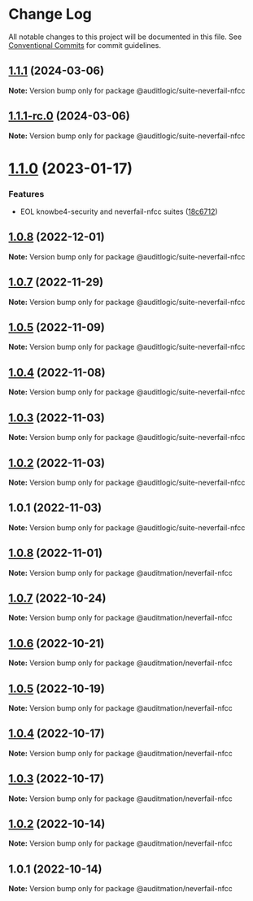 # Change Log

All notable changes to this project will be documented in this file.
See [Conventional Commits](https://conventionalcommits.org) for commit guidelines.

## [1.1.1](https://github.com/auditlogic/suite/compare/@auditlogic/suite-neverfail-nfcc@1.1.0...@auditlogic/suite-neverfail-nfcc@1.1.1) (2024-03-06)

**Note:** Version bump only for package @auditlogic/suite-neverfail-nfcc





## [1.1.1-rc.0](https://github.com/auditlogic/suite/compare/@auditlogic/suite-neverfail-nfcc@1.1.0...@auditlogic/suite-neverfail-nfcc@1.1.1-rc.0) (2024-03-06)

**Note:** Version bump only for package @auditlogic/suite-neverfail-nfcc





# [1.1.0](https://github.com/auditlogic/suite/compare/@auditlogic/suite-neverfail-nfcc@1.0.8...@auditlogic/suite-neverfail-nfcc@1.1.0) (2023-01-17)


### Features

* EOL knowbe4-security and neverfail-nfcc suites ([18c6712](https://github.com/auditlogic/suite/commit/18c671253607ccfa5ed8b7ee5e39ab06b9e15901))





## [1.0.8](https://github.com/auditlogic/suite/compare/@auditlogic/suite-neverfail-nfcc@1.0.5...@auditlogic/suite-neverfail-nfcc@1.0.8) (2022-12-01)

**Note:** Version bump only for package @auditlogic/suite-neverfail-nfcc





## [1.0.7](https://github.com/auditlogic/suite/compare/@auditlogic/suite-neverfail-nfcc@1.0.5...@auditlogic/suite-neverfail-nfcc@1.0.7) (2022-11-29)

**Note:** Version bump only for package @auditlogic/suite-neverfail-nfcc





## [1.0.5](https://github.com/auditlogic/suite/compare/@auditlogic/suite-neverfail-nfcc@1.0.4...@auditlogic/suite-neverfail-nfcc@1.0.5) (2022-11-09)

**Note:** Version bump only for package @auditlogic/suite-neverfail-nfcc





## [1.0.4](https://github.com/auditlogic/suite/compare/@auditlogic/suite-neverfail-nfcc@1.0.3...@auditlogic/suite-neverfail-nfcc@1.0.4) (2022-11-08)

**Note:** Version bump only for package @auditlogic/suite-neverfail-nfcc





## [1.0.3](https://github.com/auditlogic/suite/compare/@auditlogic/suite-neverfail-nfcc@1.0.2...@auditlogic/suite-neverfail-nfcc@1.0.3) (2022-11-03)

**Note:** Version bump only for package @auditlogic/suite-neverfail-nfcc





## [1.0.2](https://github.com/auditlogic/suite/compare/@auditlogic/suite-neverfail-nfcc@1.0.1...@auditlogic/suite-neverfail-nfcc@1.0.2) (2022-11-03)

**Note:** Version bump only for package @auditlogic/suite-neverfail-nfcc





## 1.0.1 (2022-11-03)

**Note:** Version bump only for package @auditlogic/suite-neverfail-nfcc





## [1.0.8](https://github.com/auditmation/store-content/compare/@auditmation/neverfail-nfcc@1.0.7...@auditmation/neverfail-nfcc@1.0.8) (2022-11-01)

**Note:** Version bump only for package @auditmation/neverfail-nfcc





## [1.0.7](https://github.com/auditmation/store-content/compare/@auditmation/neverfail-nfcc@1.0.6...@auditmation/neverfail-nfcc@1.0.7) (2022-10-24)

**Note:** Version bump only for package @auditmation/neverfail-nfcc





## [1.0.6](https://github.com/auditmation/store-content/compare/@auditmation/neverfail-nfcc@1.0.5...@auditmation/neverfail-nfcc@1.0.6) (2022-10-21)

**Note:** Version bump only for package @auditmation/neverfail-nfcc





## [1.0.5](https://github.com/auditmation/store-content/compare/@auditmation/neverfail-nfcc@1.0.4...@auditmation/neverfail-nfcc@1.0.5) (2022-10-19)

**Note:** Version bump only for package @auditmation/neverfail-nfcc





## [1.0.4](https://github.com/auditmation/store-content/compare/@auditmation/neverfail-nfcc@1.0.3...@auditmation/neverfail-nfcc@1.0.4) (2022-10-17)

**Note:** Version bump only for package @auditmation/neverfail-nfcc





## [1.0.3](https://github.com/auditmation/store-content/compare/@auditmation/neverfail-nfcc@1.0.2...@auditmation/neverfail-nfcc@1.0.3) (2022-10-17)

**Note:** Version bump only for package @auditmation/neverfail-nfcc





## [1.0.2](https://github.com/auditmation/store-content/compare/@auditmation/neverfail-nfcc@1.0.1...@auditmation/neverfail-nfcc@1.0.2) (2022-10-14)

**Note:** Version bump only for package @auditmation/neverfail-nfcc





## 1.0.1 (2022-10-14)

**Note:** Version bump only for package @auditmation/neverfail-nfcc
